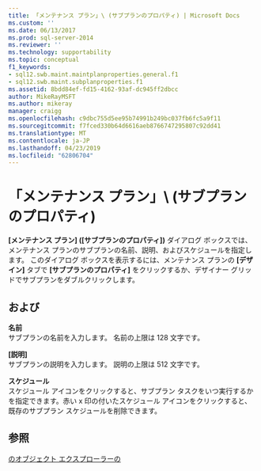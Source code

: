 ```yaml
---
title: 「メンテナンス プラン」\ (サブプランのプロパティ) | Microsoft Docs
ms.custom: ''
ms.date: 06/13/2017
ms.prod: sql-server-2014
ms.reviewer: ''
ms.technology: supportability
ms.topic: conceptual
f1_keywords:
- sql12.swb.maint.maintplanproperties.general.f1
- sql12.swb.maint.subplanproperties.f1
ms.assetid: 8bdd84ef-fd15-4162-93af-dc945ff2dbcc
author: MikeRayMSFT
ms.author: mikeray
manager: craigg
ms.openlocfilehash: c9dbc755d5ee95b74991b249bc037fb6fc5a9f11
ms.sourcegitcommit: f7fced330b64d6616aeb8766747295807c92dd41
ms.translationtype: MT
ms.contentlocale: ja-JP
ms.lasthandoff: 04/23/2019
ms.locfileid: "62806704"
---
```

# <a name="maintenance-plan-subplan-properties"></a>「メンテナンス プラン」\ (サブプランのプロパティ)
  **[メンテナンス プラン] ([サブプランのプロパティ])** ダイアログ ボックスでは、メンテナンス プランのサブプランの名前、説明、およびスケジュールを指定します。 このダイアログ ボックスを表示するには、メンテナンス プランの **[デザイン]** タブで **[サブプランのプロパティ]** をクリックするか、デザイナー グリッドでサブプランをダブルクリックします。  
  
## <a name="options"></a>および  
 **名前**  
 サブプランの名前を入力します。 名前の上限は 128 文字です。  
  
 **[説明]**  
 サブプランの説明を入力します。 説明の上限は 512 文字です。  
  
 **スケジュール**  
 スケジュール アイコンをクリックすると、サブプラン タスクをいつ実行するかを指定できます。赤い x 印の付いたスケジュール アイコンをクリックすると、既存のサブプラン スケジュールを削除できます。  
  
## <a name="see-also"></a>参照  
 [のオブジェクト エクスプローラーの](maintenance-plans.md)  
  
  
